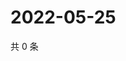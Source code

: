 # 2022-05-25

共 0 条

<!-- BEGIN WEIBO -->
<!-- 最后更新时间 Wed May 25 2022 21:39:24 GMT+0800 (China Standard Time) -->

<!-- END WEIBO -->

